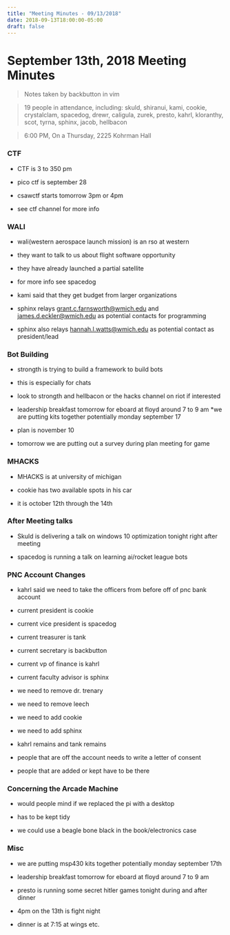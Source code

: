 ```yaml
---
title: "Meeting Minutes - 09/13/2018"
date: 2018-09-13T18:00:00-05:00
draft: false
---
```


# September 13th, 2018 Meeting Minutes
> Notes taken by backbutton in vim

> 19 people in attendance, including: skuld, shiranui, kami, cookie, crystalclam, spacedog, drewr, caligula, zurek, presto, kahrl, kloranthy, scot, tyrna, sphinx, jacob, hellbacon

> 6:00 PM, On a Thursday, 2225 Kohrman Hall

### CTF
* CTF is 3 to 350 pm

* pico ctf is september 28

* csawctf starts tomorrow 3pm or 4pm

* see ctf channel for more info

### WALI
* wali(western aerospace launch mission) is an rso at western

* they want to talk to us about flight software opportunity

* they have already launched a partial satellite

* for more info see spacedog

* kami said that they get budget from larger organizations

* sphinx relays grant.c.farnsworth@wmich.edu and james.d.eckler@wmich.edu as potential contacts for programming

* sphinx also relays hannah.l.watts@wmich.edu as potential contact as president/lead

### Bot Building
* strongth is trying to build a framework to build bots

* this is especially for chats

* look to strongth and hellbacon or the hacks channel on riot if interested

* leadership breakfast tomorrow for eboard at floyd around 7 to 9 am
*we are putting kits together potentially monday september 17

* plan is november 10

* tomorrow we are putting out a survey during plan meeting for game 

### MHACKS
* MHACKS is at university of michigan

* cookie has two available spots in his car

* it is october 12th through the 14th

### After Meeting talks
* Skuld is delivering a talk on windows 10 optimization tonight right after meeting

* spacedog is running a talk on learning ai/rocket league bots


### PNC Account Changes
* kahrl said we need to take the officers from before off of pnc bank account

* current president is cookie

* current vice president is spacedog

* current treasurer is tank

* current secretary is backbutton

* current vp of finance is kahrl

* current faculty advisor is sphinx

* we need to remove dr. trenary

* we need to remove leech

* we need to add cookie

* we need to add sphinx

* kahrl remains and tank remains

* people that are off the account needs to write a letter of consent

* people that are added or kept have to be there

### Concerning the Arcade Machine
* would people mind if we replaced the pi with a desktop

* has to be kept tidy

* we could use a beagle bone black in the book/electronics case

### Misc
* we are putting msp430 kits together potentially monday september 17th

* leadership breakfast tomorrow for eboard at floyd around 7 to 9 am

* presto is running some secret hitler games tonight during and after dinner

* 4pm on the 13th is fight night

* dinner is at 7:15 at wings etc.
